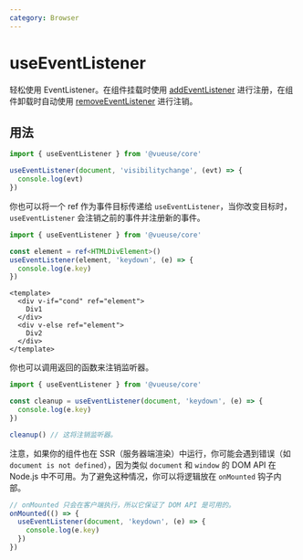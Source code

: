 ```yaml
---
category: Browser
---
```


# useEventListener

轻松使用 EventListener。在组件挂载时使用 [addEventListener](https://developer.mozilla.org/en-US/docs/Web/API/EventTarget/addEventListener) 进行注册，在组件卸载时自动使用 [removeEventListener](https://developer.mozilla.org/en-US/docs/Web/API/EventTarget/removeEventListener) 进行注销。

## 用法

```js
import { useEventListener } from '@vueuse/core'

useEventListener(document, 'visibilitychange', (evt) => {
  console.log(evt)
})
```

你也可以将一个 ref 作为事件目标传递给 `useEventListener`，当你改变目标时，`useEventListener` 会注销之前的事件并注册新的事件。

```ts
import { useEventListener } from '@vueuse/core'

const element = ref<HTMLDivElement>()
useEventListener(element, 'keydown', (e) => {
  console.log(e.key)
})
```

```vue
<template>
  <div v-if="cond" ref="element">
    Div1
  </div>
  <div v-else ref="element">
    Div2
  </div>
</template>
```

你也可以调用返回的函数来注销监听器。

```ts
import { useEventListener } from '@vueuse/core'

const cleanup = useEventListener(document, 'keydown', (e) => {
  console.log(e.key)
})

cleanup() // 这将注销监听器。
```

注意，如果你的组件也在 SSR（服务器端渲染）中运行，你可能会遇到错误（如 `document is not defined`），因为类似 `document` 和 `window` 的 DOM API 在 Node.js 中不可用。为了避免这种情况，你可以将逻辑放在 `onMounted` 钩子内部。

```ts
// onMounted 只会在客户端执行，所以它保证了 DOM API 是可用的。
onMounted(() => {
  useEventListener(document, 'keydown', (e) => {
    console.log(e.key)
  })
})
```

